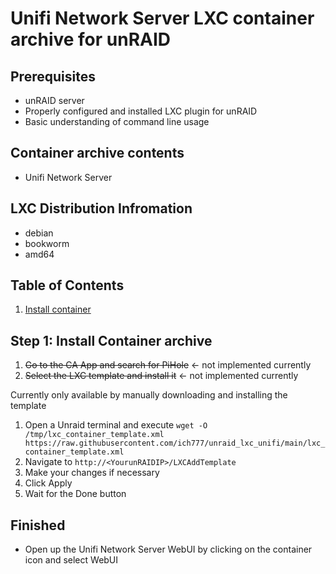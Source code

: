 # Unifi Network Server LXC container archive for unRAID

## Prerequisites

- unRAID server
- Properly configured and installed LXC plugin for unRAID
- Basic understanding of command line usage

## Container archive contents

- Unifi Network Server

## LXC Distribution Infromation

- debian
- bookworm
- amd64

## Table of Contents

1. [Install container](#step-1-install-container-archive)

## Step 1: Install Container archive

1. ~~Go to the CA App and search for PiHole~~ <- not implemented currently
2. ~~Select the LXC template and install it~~ <- not implemented currently

   
Currently only available by manually downloading and installing the template
1. Open a Unraid terminal and execute `wget -O /tmp/lxc_container_template.xml https://raw.githubusercontent.com/ich777/unraid_lxc_unifi/main/lxc_container_template.xml`
2. Navigate to `http://<YourunRAIDIP>/LXCAddTemplate`
3. Make your changes if necessary
4. Click Apply
5. Wait for the Done button

## Finished
- Open up the Unifi Network Server WebUI by clicking on the container icon and select WebUI

